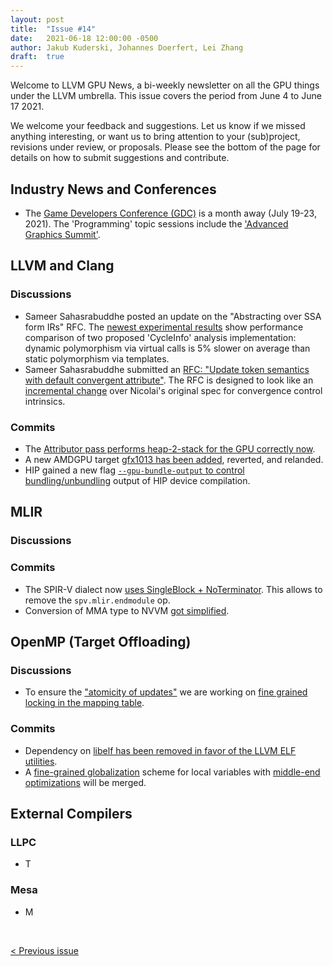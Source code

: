 ```yaml
---
layout: post
title:  "Issue #14"
date:   2021-06-18 12:00:00 -0500
author: Jakub Kuderski, Johannes Doerfert, Lei Zhang
draft:  true
---
```


Welcome to LLVM GPU News, a bi-weekly newsletter on all the GPU things under the LLVM umbrella.
This issue covers the period from June 4 to June 17 2021.

We welcome your feedback and suggestions. Let us know if we missed anything interesting, or want us to bring attention to your (sub)project, revisions under review, or proposals. Please see the bottom of the page for details on how to submit suggestions and contribute.


## Industry News and Conferences

*  The [Game Developers Conference (GDC)](https://gdconf.com/about-gdc) is a month away (July 19-23, 2021). The 'Programming' topic sessions include the ['Advanced Graphics Summit'](https://schedule.gdconf.com/search/Advanced+graphics+summit).


##  LLVM and Clang

### Discussions

*  Sameer Sahasrabuddhe posted an update on the "Abstracting over SSA form IRs" RFC. The [newest experimental results](https://lists.llvm.org/pipermail/llvm-dev/2021-June/150990.html) show performance comparison of two proposed 'CycleInfo' analysis implementation: dynamic polymorphism via virtual calls is 5% slower on average than static polymorphism via templates.
*  Sameer Sahasrabuddhe submitted an [RFC: "Update token semantics with default convergent attribute"](https://lists.llvm.org/pipermail/llvm-dev/2021-June/151264.html). The RFC is designed to look like an [incremental change](https://reviews.llvm.org/D104504) over Nicolai's original spec for convergence control intrinsics.

### Commits

*  The [Attributor pass performs heap-2-stack for the GPU correctly now](https://reviews.llvm.org/D98608).
*  A new AMDGPU target [gfx1013 has been added](https://reviews.llvm.org/D103663), reverted, and relanded.
*  HIP gained a new flag [`--gpu-bundle-output` to control bundling/unbundling](https://reviews.llvm.org/D101630) output of HIP device compilation.

## MLIR

### Discussions

### Commits

*  The SPIR-V dialect now [uses SingleBlock + NoTerminator](https://reviews.llvm.org/D103265). This allows to remove the `spv.mlir.endmodule` op.
*  Conversion of MMA type to NVVM [got simplified](https://reviews.llvm.org/D103868).


## OpenMP (Target Offloading)

### Discussions

* To ensure the ["atomicity of updates"](https://bugs.llvm.org/show_bug.cgi?id=49940) we are working on [fine grained locking in the mapping table](https://reviews.llvm.org/D104418).


### Commits

* Dependency on [libelf has been removed in favor of the LLVM ELF utilities](https://reviews.llvm.org/D103545).
* A [fine-grained globalization](https://reviews.llvm.org/D97680) scheme for local variables with [middle-end optimizations](https://reviews.llvm.org/D97818) will be merged.


## External Compilers

### LLPC

*  T

### Mesa

*  M

<br/>
<p style="text-align:left;">
    <a href="{% post_url 2021-06-04-issue-13 %}"> < Previous issue</a>
    <span style="float:right;">
        <!--<a href="{% post_url 2021-05-21-issue-12 %}"> Next issue > </a>-->
    </span>
</p>
